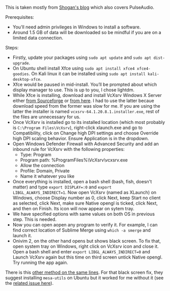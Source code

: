 This is taken mostly from [Shogan's blog](https://www.shogan.co.uk/how-tos/wsl2-gui-x-server-using-vcxsrv/) which also covers PulseAudio.

Prerequisites:
- You'll need admin privileges in Windows to install a software.
- Around 1.5 GB of data will be downloaded so be mindful if you are on a limited data connection. 

Steps:
- Firstly, update your packages using `sudo apt update` and `sudo apt dist-upgrade`. 
- On Ubuntu shell install Xfce using `sudo apt install xfce4 xfce4-goodies`. On Kali linux it can be installed using `sudo apt install kali-desktop-xfce`.
- Xfce would be paused in mid-install. You’ll be prompted about which display manager to use. This is up to you, I chose lightdm.
- While Xfce is installing, download and install VcXsrv Windows X Server either [from Sourceforge](https://sourceforge.net/projects/vcxsrv/) or [from here](https://www.shogan.co.uk/wp-content/uploads/WSL-VcXsrv.zip). I had to use the latter becaue download speed from the former was slow for me. If you are using the latter the installer is named `vcxsrv-64.1.20.8.1.installer.exe`, rest of the files are unnecessary for us.
- Once VcXsrv is installed go to its installed location (which most probably is `C:\Program Files\VcXsrv`), right-click xlaunch.exe and go to Compatibility, click on Change high DPI settings and choose Override high DPI scaling behavior. Ensure Application is in the dropdown. 
- Open Windows Defender Firewall with Advanced Security and add an inbound rule for VcXsrv with the following properties:
  - Type: Program
  - Program path: %ProgramFiles%\VcXsrv\vcxsrv.exe
  - Allow the connection
  - Profile: Domain, Private
  - Name it whatever you like
- Once everything is installed, open a bash shell (bash, fish, doesn't matter) and type `export DISPLAY=:0` and `export LIBGL_ALWAYS_INDIRECT=1`. Now open VcXsrv (named as XLaunch) on Windows, choose Display number as 0, click Next, keep Start no client as selected, click Next, make sure Native opengl is ticked, click Next, and then on Finish. Its icon will now appear on sytem tray.
- We have specified options with same values on both OS in previous step. This is needed.
- Now you can open aopen any program to verify it. For example, I can find correct location of Sublime Merge using `which -a smerge` and launch it.
- Onivim 2, on the other hand opens but shows black screen. To fix that, open system tray on Windows, right click on VcXsrv icon and close it. Open a bash shell and enter `export LIBGL_ALWAYS_INDIRECT=0` and Launch VcXsrv again but this time on third screen untick Native opengl. Try running the app again.

There is this [other method on the same lines](https://skeptric.com/wsl2-xserver/). For that black screen fix, they suggest installing `mesa-utils` on Ubuntu but it worked for me without it (see the [related issue here](https://github.com/microsoft/WSL/issues/2855)).